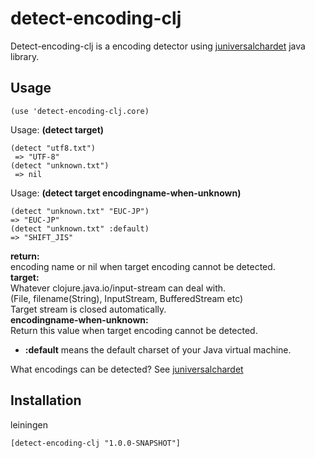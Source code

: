 # detect-encoding-clj

Detect-encoding-clj is a encoding detector using [juniversalchardet](http://code.google.com/p/juniversalchardet/) java library.

## Usage
    (use 'detect-encoding-clj.core)

Usage: **(detect target)**

    (detect "utf8.txt")
     => "UTF-8"
    (detect "unknown.txt")
     => nil

Usage: **(detect target encodingname-when-unknown)**

    (detect "unknown.txt" "EUC-JP")
    => "EUC-JP"
    (detect "unknown.txt" :default)
    => "SHIFT_JIS"

**return:**<br>
   encoding name or nil when target encoding cannot be detected.<br>
**target:**<br>
   Whatever clojure.java.io/input-stream can deal with.<br>
   (File, filename(String), InputStream, BufferedStream etc)<br>
   Target stream is closed automatically.<br>
**encodingname-when-unknown:**<br>
   Return this value when target encoding cannot be detected.<br>
  -  **:default** means the default charset of your Java virtual machine.<br>

  
What encodings can be detected?
See [juniversalchardet](http://code.google.com/p/juniversalchardet/)

## Installation

leiningen

    [detect-encoding-clj "1.0.0-SNAPSHOT"]
